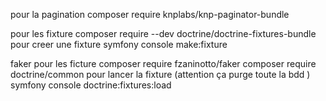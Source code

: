 pour la pagination
composer require knplabs/knp-paginator-bundle

pour les fixture
composer require --dev doctrine/doctrine-fixtures-bundle
pour creer une fixture
symfony console make:fixture

faker pour les ficture
composer require fzaninotto/faker
composer require doctrine/common
pour lancer la fixture (attention ça purge toute la bdd )
symfony console doctrine:fixtures:load
